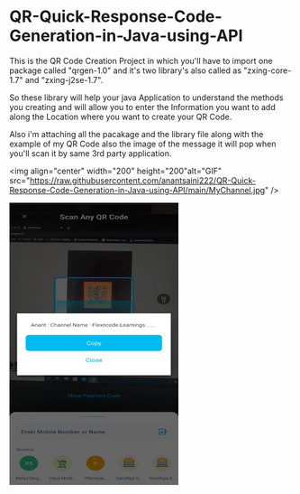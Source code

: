 # QR-Quick-Response-Code-Generation-in-Java-using-API

This is the QR Code Creation Project in which you'll have to import one package called "qrgen-1.0" and it's two library's also called as "zxing-core-1.7" and "zxing-j2se-1.7".

So these library will help your java Application to understand the methods you creating and will allow you to enter the Information you want to add along the Location where you want to create your QR Code.


Also i'm attaching all the pacakage and the library file along with the example of my QR Code also the image of the message it will pop when you'll scan it by same 3rd party application.


 <img align="center" width="200" height="200"alt="GIF" src="https://raw.githubusercontent.com/anantsaini222/QR-Quick-Response-Code-Generation-in-Java-using-API/main/MyChannel.jpg" />
 
  <img align="center" width="300" height="500" alt="GIF" src="https://raw.githubusercontent.com/anantsaini222/QR-Quick-Response-Code-Generation-in-Java-using-API/main/Scanned_QRCode.jpeg" />
